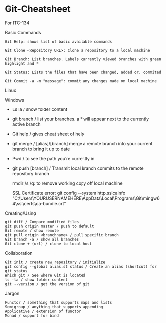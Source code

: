 
# Git-Cheatsheet
For ITC-134

Basic Commands

    Git Help: shows list of basic available commands

    Git Clone <Repository URL>: Clone a repository to a local machine

    Git Branch: List branches. Labels currently viewed branches with green highlight and *

    Git Status: Lists the files that have been changed, added or, commited

    Git Commit -a -m "message": commit any changes made on local machine



Linux

Windows
- Ls la / show folder content 
- git branch / list your branches. a * will appear next to the currently active branch
- Git help / gives cheat sheet of help
- git merge /  [alias]/[branch] merge a remote branch into your current branch to bring it up to date
- Pwd / to see the path you’re currently in 
- git push  [branch]  / Transmit local branch commits to the remote repository branch

     rmdir <repository name> /s /q: to remove working copy off local machine

    SSL Certificate error: git config --system http.sslcainfo
    "C:\Users\YOURUSERNAMEHERE\AppData\Local\Programs\Git\mingw64\ssl\certs\ca-bundle.crt"

Creating/Using

    git diff / Compare modified files
    git push origin master / push to default
    Git remote / show remote
    git pull origin <branchname> / pull specific branch
    Git branch -a / show all branches
    Git clone + (url) / clone to local host


Collaboration

    Git init / create new repository / initialize
    git config --global alias.st status / Create an alias (shortcut) for git status
    Which git / See where Git is located
    ls -la / show folder content
    git --version / get the version of git

Jargon

    Functor / something that supports maps and lists
    Semigroup / anything that supports appending
    Applicative / extension of functor
    Monad / support for bind
